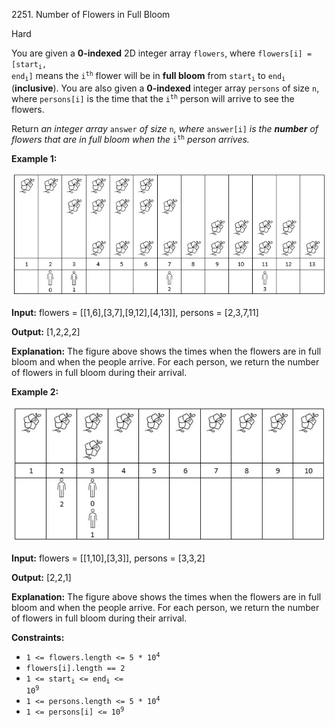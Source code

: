 2251\. Number of Flowers in Full Bloom

Hard

You are given a **0-indexed** 2D integer array `flowers`, where <code>flowers[i] = [start<sub>i</sub>, end<sub>i</sub>]</code> means the <code>i<sup>th</sup></code> flower will be in **full bloom** from <code>start<sub>i</sub></code> to <code>end<sub>i</sub></code> (**inclusive**). You are also given a **0-indexed** integer array `persons` of size `n`, where `persons[i]` is the time that the <code>i<sup>th</sup></code> person will arrive to see the flowers.

Return _an integer array_ `answer` _of size_ `n`_, where_ `answer[i]` _is the **number** of flowers that are in full bloom when the_ <code>i<sup>th</sup></code> _person arrives._

**Example 1:**

![](ex1new.jpg)

**Input:** flowers = [[1,6],[3,7],[9,12],[4,13]], persons = [2,3,7,11]

**Output:** [1,2,2,2]

**Explanation:** The figure above shows the times when the flowers are in full bloom and when the people arrive. For each person, we return the number of flowers in full bloom during their arrival.

**Example 2:**

![](ex2new.jpg)

**Input:** flowers = [[1,10],[3,3]], persons = [3,3,2]

**Output:** [2,2,1]

**Explanation:** The figure above shows the times when the flowers are in full bloom and when the people arrive. For each person, we return the number of flowers in full bloom during their arrival.

**Constraints:**

*   <code>1 <= flowers.length <= 5 * 10<sup>4</sup></code>
*   `flowers[i].length == 2`
*   <code>1 <= start<sub>i</sub> <= end<sub>i</sub> <= 10<sup>9</sup></code>
*   <code>1 <= persons.length <= 5 * 10<sup>4</sup></code>
*   <code>1 <= persons[i] <= 10<sup>9</sup></code>